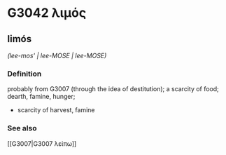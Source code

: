# G3042 λιμός

## limós

_(lee-mos' | lee-MOSE | lee-MOSE)_

### Definition

probably from G3007 (through the idea of destitution); a scarcity of food; dearth, famine, hunger; 

- scarcity of harvest, famine

### See also

[[G3007|G3007 λείπω]]
